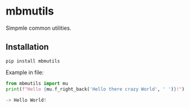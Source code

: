 # mbmutils

Simpmle common utilities.

## Installation

```
pip install mbmutils
```

Example in file:
```python
from mbmutils import mu
print(f"Hello {mu.f_right_back('Hello there crazy World', ' ')}!")

-> Hello World!
```
